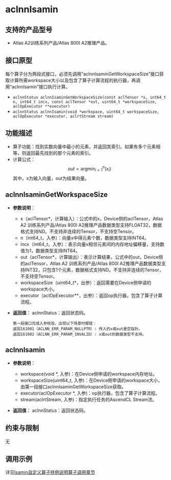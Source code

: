 # aclnnIsamin

## 支持的产品型号
- Atlas A2训练系列产品/Atlas 800I A2推理产品。

## 接口原型
每个算子分为两段式接口，必须先调用“aclnnIsaminGetWorkspaceSize”接口获取计算所需workspace大小以及包含了算子计算流程的执行器，再调用“aclnnIsamin”接口执行计算。

- `aclnnStatus aclnnIsaminGetWorkspaceSize(const aclTensor *x, int64_t n, int64_t incx, const aclTensor *out, uint64_t *workspaceSize, aclOpExecutor **executor)`
- `aclnnStatus aclnnIsamin(void *workspace, uint64_t workspaceSize, aclOpExecutor *executor, aclrtStream stream)`

## 功能描述
- 算子功能：找到实数向量中最小的元素，并返回其索引。如果有多个元素相等，则返回最先找到的那个元素的索引。 
- 计算公式：
  $$
  out = \operatorname{argmin}_{i=1}^n (x_i)
  $$
  其中，x为输入向量，out为结果向量。

## aclnnIsaminGetWorkspaceSize
- **参数说明**：
  
  - x（aclTensor*，计算输入）：公式中的x，Device侧的aclTensor，Atlas A2 训练系列产品/Atlas 800I A2推理产品数据类型支持FLOAT32，数据格式支持ND。不支持非连续的Tensor，不支持空Tensor。
  - n（int64_t，入参）：向量x中得元素个数，数据类型支持INT64。
  - incx（int64_t，入参）：表示向量x相邻元素间的内存地址偏移量，支持数值为1，数据类型支持INT64。
  - out（aclTensor*，计算输出）：表示计算结果，公式中的out，Device侧的aclTensor，Atlas A2 训练系列产品/Atlas 800I A2推理产品数据类型支持INT32，只包含1个元素，数据格式支持ND。不支持非连续的Tensor，不支持空Tensor。
  - workspaceSize（uint64_t*，出参）：返回需要在Device侧申请的workspace大小。
  - executor（aclOpExecutor**，出参）：返回op执行器，包含了算子计算流程。
- **返回值**：
  aclnnStatus：返回状态码。
  
  ```
  第一段接口完成入参校验，出现以下场景时报错：
  返回161001（ACLNN_ERR_PARAM_NULLPTR）: 传入的x或out是空指针。
  返回161002（ACLNN_ERR_PARAM_INVALID）: x或out的数据类型不支持。
  ```

## aclnnIsamin
- **参数说明**：
  - workspace(void \*, 入参)：在Device侧申请的workspace内存地址。
  - workspaceSize(uint64_t, 入参)：在Device侧申请的workspace大小，由第一段接口aclnnIsaminGetWorkspaceSize获取。
  - executor(aclOpExecutor \*, 入参)：op执行器，包含了算子计算流程。
  - stream(aclrtStream, 入参)：指定执行任务的AscendCL Stream流。

- **返回值**：
  aclnnStatus：返回状态码。

## 约束与限制
无

## 调用示例

详见[Isamin自定义算子样例说明算子调用章节](../README.md#算子调用)